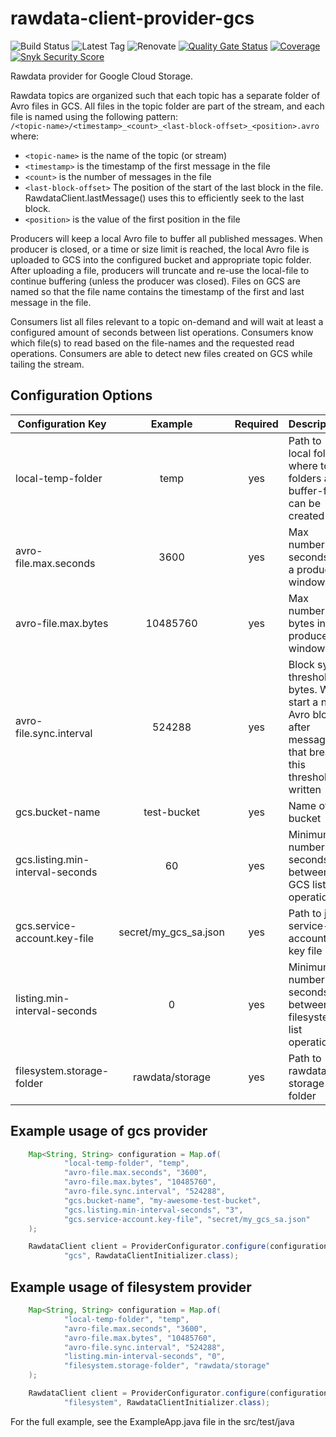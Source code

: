# rawdata-client-provider-gcs

![Build Status](https://img.shields.io/github/actions/workflow/status/descoped/rawdata-client-provider-gcs/coverage-and-sonar-analysis.yml)
![Latest Tag](https://img.shields.io/github/v/tag/descoped/rawdata-client-provider-gcs)
![Renovate](https://img.shields.io/badge/renovate-enabled-brightgreen.svg)
[![Quality Gate Status](https://sonarcloud.io/api/project_badges/measure?project=descoped_rawdata-client-provider-gcs&metric=alert_status)](https://sonarcloud.io/summary/new_code?id=descoped_rawdata-client-provider-gcs) [![Coverage](https://sonarcloud.io/api/project_badges/measure?project=descoped_rawdata-client-provider-gcs&metric=coverage)](https://sonarcloud.io/summary/new_code?id=descoped_rawdata-client-provider-gcs)
[![Snyk Security Score](https://snyk.io/test/github/descoped/rawdata-client-provider-gcs/badge.svg)](https://snyk.io/test/github/descoped/rawdata-client-provider-gcs)

Rawdata provider for Google Cloud Storage.

Rawdata topics are organized such that each topic has a separate folder 
of Avro files in GCS. All files in the topic folder are part of the stream, 
and each file is named using the following pattern: <br/>
`/<topic-name>/<timestamp>_<count>_<last-block-offset>_<position>.avro` <br/>
where:
- `<topic-name>` is the name of the topic (or stream)
- `<timestamp>` is the timestamp of the first message in the file
- `<count>` is the number of messages in the file
- `<last-block-offset>` The position of the start of the last block in the file.
RawdataClient.lastMessage() uses this to efficiently seek to the last block.
- `<position>` is the value of the first position in the file

Producers will keep a local Avro file to buffer all published 
messages. When producer is closed, or a time or size limit is 
reached, the local Avro file is uploaded to GCS into the configured
bucket and appropriate topic folder. After uploading a file, producers
will truncate and re-use the local-file to continue buffering (unless
the producer was closed). Files on GCS are named so that the file name 
contains the timestamp of the first and last message in the file.

Consumers list all files relevant to a topic on-demand and will wait 
at least a configured amount of seconds between list operations. 
Consumers know which file(s) to read based on the file-names and the
requested read operations. Consumers are able to detect new files 
created on GCS while tailing the stream.

## Configuration Options
| Configuration Key | Example | Required | Description |
| ----------------- |:-------:|:--------:| ----------- |
| local-temp-folder |temp |  yes | Path to local folder where topic folders and buffer-files can be created |
| avro-file.max.seconds | 3600 | yes | Max number of seconds in a producer window |
| avro-file.max.bytes | 10485760 | yes | Max number of bytes in a producer window |
| avro-file.sync.interval | 524288 | yes | Block sync threshold in bytes. Will start a new Avro block after message that breaks this threshold is written |
| gcs.bucket-name | test-bucket | yes | Name of bucket |
| gcs.listing.min-interval-seconds | 60 | yes | Minimum number-of seconds between GCS list operations |
| gcs.service-account.key-file | secret/my_gcs_sa.json | yes | Path to json service-account key file |
| listing.min-interval-seconds | 0 | yes | Minimum number-of seconds between filesystem list operations |
| filesystem.storage-folder | rawdata/storage | yes | Path to rawdata storage folder |

## Example usage of gcs provider
```java
    Map<String, String> configuration = Map.of(
            "local-temp-folder", "temp",
            "avro-file.max.seconds", "3600",
            "avro-file.max.bytes", "10485760",
            "avro-file.sync.interval", "524288",
            "gcs.bucket-name", "my-awesome-test-bucket",
            "gcs.listing.min-interval-seconds", "3",
            "gcs.service-account.key-file", "secret/my_gcs_sa.json"
    );

    RawdataClient client = ProviderConfigurator.configure(configuration,
            "gcs", RawdataClientInitializer.class);
```

## Example usage of filesystem provider
```java
    Map<String, String> configuration = Map.of(
            "local-temp-folder", "temp",
            "avro-file.max.seconds", "3600",
            "avro-file.max.bytes", "10485760",
            "avro-file.sync.interval", "524288",
            "listing.min-interval-seconds", "0",
            "filesystem.storage-folder", "rawdata/storage"
    );

    RawdataClient client = ProviderConfigurator.configure(configuration,
            "filesystem", RawdataClientInitializer.class);
```

For the full example, see the ExampleApp.java file in the src/test/java
